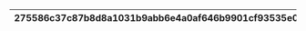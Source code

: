 |275586c37c87b8d8a1031b9abb6e4a0af646b9901cf93535e0dc492d161f5363|fc58603fffc8c538002410f644066e45489d7123c33249c6c211c54a5cb2a49b|38eba697348df950d4204fd4cf01cf268fa21b812061ec1bdeb16b1a12cd31be|979e161e7d97bba4d3e622c97214a35c0458b7a1d1899a2965e5055a5e698945|379389a8dc3d93db62206817efc43c894ceb3e86945f148d2dbf2bec46610ffd|20f36d1a48de63b6a8496974aff57b7c590bcfe40fdd0abb73058ce35cc1973b|58171ddd598c5e76037c40b5773bec4e7f7c92de054e7f497f7738f6c686448a|8cd0e068bbff33756409299b3a8e67fbffbd8e8bca7b5ac2f0f1643c1bb601b3|e60d6baface526f6d0214115cba25ef7b73ee988dc2cb87c979b5e873196f691|c719f8f3e3ce1889b1ec1a1d0d80e98fe6c42be0a7c9aa265dc8ba7b6f6d55f9|42dbdc9d67c6ff4c596400e010263b08e3cd1018cda46ec0850985a3147ccbcb|c701874cb975dcb1793d568b68e0b9dafd4d346e7519fe6984e49b11f5196cd1|baee1d2389e8ce5dd007e3445eb4b3e12a8038557c604cf52ef514786b83666f|f1fa909cb4e5949a61bed5b4a0366955ee6ee83505afde328df29c5fb1613208|
| --- | --- | --- | --- | --- | --- | --- | --- | --- | --- | --- | --- | --- | --- |